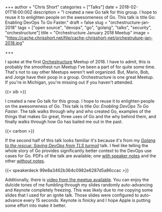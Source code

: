 +++
author = "Chris Short"
categories = ["Talks"]
date = 2018-02-01T16:00:00Z
description = "I created a new Go talk for this group. I hope to reuse it to enlighten people on the awesomeness of Go. This talk is title Go: Enabling DevOps To Go Faster."
draft = false
slug = "orchestructure-jan-2018"
tags = ["open source", "devops", "go", "golang", "talks", "security", "orchestructure"]
title = "Orchestructure January 2018 Meetup"
image = "https://cache.chrisshort.net/file/cache-chrisshort-net/orchestruture-jan-2018.jpg"

+++

I spoke at the first [Orchestructure](http://orchestructure.io) Meetup of 2018. I have to admit, this is probably the smoothest run Meetup I've been a part of for quite some time. That's not to say other Meetups weren't well organized. But, Mario, Bob, and Jorge have their poop in a group. Orchestructure is one great Meetup. If you're in Michigan, you're missing out if you haven't attended.

{{< sib >}}

I created a new Go talk for this group. I hope to reuse it to enlighten people on the awesomeness of Go. This talk is title *Go: Enabling DevOps To Go Faster*. The talk walks through why and who created Go, examples of the things that makes Go great, three uses of Go and the why behind them, and finally walks through how Go has bailed me out in the past.

{{< carbon >}}

If the second half of this talk looks familiar it's because it's from my [*Golang to the rescue: Saving DevOps from TLS turmoil*](https://chrisshort.net/gophercon-2017-lightning-talk-video/) talk. I feel like telling the whole story of Go provides significantly better context to the DevOps use cases for Go. PDFs of the talk are available; one [with speaker notes](https://cache.chrisshort.net/file/cache-chrisshort-net/Go-Enabling-DevOps-to-Go-Faster-Notes.pdf) and the other [without notes](https://cache.chrisshort.net/file/cache-chrisshort-net/Go-Enabling-DevOps-to-Go-Faster.pdf).

{{< speakerdeck 99e8a3462b364c0982e6287d5a86ccac >}}

Additionally, there is [video from the meetup available](https://youtu.be/fC_fmN5tXkQ). You can enjoy the dulcide tones of me fumbling through my slides randomly auto-advancing and Keynote completely freezing. This was likely due to me copying some slides that I used for an ignite talk. Those slides were configured to auto-advance every 15 seconds. Keynote is finicky and I hope Apple is putting some effort into make it better.
